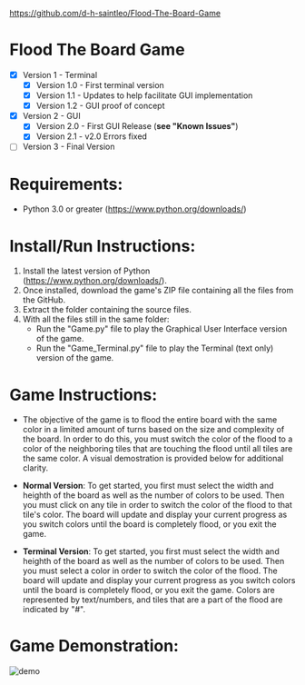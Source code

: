 https://github.com/d-h-saintleo/Flood-The-Board-Game

# Flood The Board Game
- [x] Version 1 - Terminal
  - [x] Version 1.0 - First terminal version
  - [x] Version 1.1 - Updates to help facilitate GUI implementation
  - [x] Version 1.2 - GUI proof of concept
- [X] Version 2 - GUI
  - [x] Version 2.0 - First GUI Release (**see "Known Issues"**)
  - [x] Version 2.1 - v2.0 Errors fixed
- [ ] Version 3 - Final Version

# Requirements:
- Python 3.0 or greater (https://www.python.org/downloads/)

# Install/Run Instructions:
1. Install the latest version of Python (https://www.python.org/downloads/).
2. Once installed, download the game's ZIP file containing all the files from the GitHub.
3. Extract the folder containing the source files.
4. With all the files still in the same folder:
   - Run the "Game.py" file to play the Graphical User Interface version of the game.
   - Run the "Game_Terminal.py" file to play the Terminal (text only) version of the game.

# Game Instructions:
* The objective of the game is to flood the entire board with the same color in a limited amount of turns based on the size and complexity of the board. In order to do this, you must switch the color of the flood to a color of the neighboring tiles that are touching the flood until all tiles are the same color. A visual demostration is provided below for additional clarity.

* **Normal Version**: To get started, you first must select the width and heighth of the board as well as the number of colors to be used. Then you must click on any tile in order to switch the color of the flood to that tile's color. The board will update and display your current progress as you switch colors until the board is completely flood, or you exit the game. 

* **Terminal Version**: To get started, you first must select the width and heighth of the board as well as the number of colors to be used. Then you must select a color in order to switch the color of the flood. The board will update and display your current progress as you switch colors until the board is completely flood, or you exit the game. Colors are represented by text/numbers, and tiles that are a part of the flood are indicated by "#".



# Game Demonstration:
![demo](https://user-images.githubusercontent.com/45020888/49111677-ccb40e80-f25e-11e8-916d-e3939ea281e5.png)
